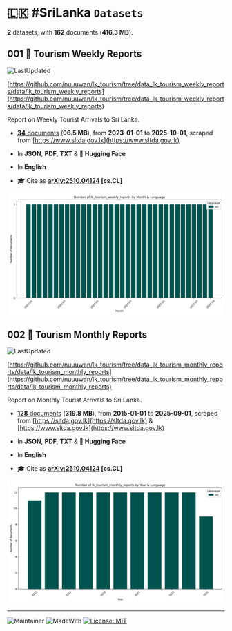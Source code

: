 # 🇱🇰 #SriLanka `Datasets`

**2** datasets, with **162** documents (**416.3 MB**).

## 001 🌴 Tourism Weekly Reports

![LastUpdated](https://img.shields.io/badge/last_updated-2025--10--26_20:05:14-green)

[https://github.com/nuuuwan/lk_tourism/tree/data_lk_tourism_weekly_reports/data/lk_tourism_weekly_reports](https://github.com/nuuuwan/lk_tourism/tree/data_lk_tourism_weekly_reports/data/lk_tourism_weekly_reports)

Report on Weekly Tourist Arrivals to Sri Lanka.

- [**34** documents](https://github.com/nuuuwan/lk_tourism/tree/data_lk_tourism_weekly_reports/data/lk_tourism_weekly_reports) (**96.5 MB**), from **2023-01-01** to **2025-10-01**, scraped from [https://www.sltda.gov.lk](https://www.sltda.gov.lk)

- In **JSON**, **PDF**, **TXT** & **🤗 Hugging Face**

- In **English**

- 🎓 Cite as **[arXiv:2510.04124](https://arxiv.org/abs/2510.04124) [cs.CL]**

![Chart](https://raw.githubusercontent.com/nuuuwan/lk_tourism/refs/heads/data_lk_tourism_weekly_reports/data/lk_tourism_weekly_reports/docs_by_month_and_lang.png)

## 002 🌴 Tourism Monthly Reports

![LastUpdated](https://img.shields.io/badge/last_updated-2025--10--26_19:34:29-green)

[https://github.com/nuuuwan/lk_tourism/tree/data_lk_tourism_monthly_reports/data/lk_tourism_monthly_reports](https://github.com/nuuuwan/lk_tourism/tree/data_lk_tourism_monthly_reports/data/lk_tourism_monthly_reports)

Report on Monthly Tourist Arrivals to Sri Lanka.

- [**128** documents](https://github.com/nuuuwan/lk_tourism/tree/data_lk_tourism_monthly_reports/data/lk_tourism_monthly_reports) (**319.8 MB**), from **2015-01-01** to **2025-09-01**, scraped from [https://sltda.gov.lk](https://sltda.gov.lk) & [https://www.sltda.gov.lk](https://www.sltda.gov.lk)

- In **JSON**, **PDF**, **TXT** & **🤗 Hugging Face**

- In **English**

- 🎓 Cite as **[arXiv:2510.04124](https://arxiv.org/abs/2510.04124) [cs.CL]**

![Chart](https://raw.githubusercontent.com/nuuuwan/lk_tourism/refs/heads/data_lk_tourism_monthly_reports/data/lk_tourism_monthly_reports/docs_by_year_and_lang.png)

---

![Maintainer](https://img.shields.io/badge/maintainer-nuuuwan-red)
![MadeWith](https://img.shields.io/badge/made_with-python-blue)
[![License: MIT](https://img.shields.io/badge/License-MIT-yellow.svg)](https://opensource.org/licenses/MIT)
